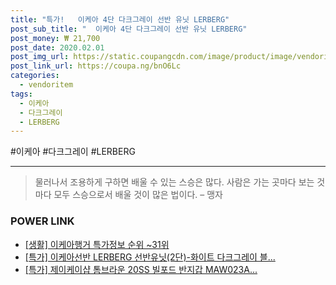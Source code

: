 ```yaml
--- 
title: "특가!   이케아 4단 다크그레이 선반 유닛 LERBERG" 
post_sub_title: "  이케아 4단 다크그레이 선반 유닛 LERBERG" 
post_money: ₩ 21,700 
post_date: 2020.02.01 
post_img_url: https://static.coupangcdn.com/image/product/image/vendoritem/2016/07/04/3028774349/02ec324a-7a97-4de1-bcf8-6e18221b3d48.jpg 
post_link_url: https://coupa.ng/bnO6Lc 
categories: 
  - vendoritem 
tags: 
  - 이케아 
  - 다크그레이 
  - LERBERG 
--- 
```

  #이케아 #다크그레이 #LERBERG 
<hr> 

> 물러나서 조용하게 구하면 배울 수 있는 스승은 많다. 사람은 가는 곳마다 보는 것마다 모두 스승으로서 배울 것이 많은 법이다.  – 맹자 


### POWER LINK

* <a href="https://blog.naver.com/sakai111/221781039050" target="_blank"> [생활] 이케아행거 특가정보 순위 ~31위</a>
* <a href="https://blog.naver.com/santokki14/221792662035" target="_blank">[특가] 이케아선반 LERBERG 선반유닛(2단)-화이트 다크그레이 블...</a>
* <a href="https://blog.naver.com/sakai111/221786054460" target="_blank">[특가] 제이케이샵 톰브라운 20SS 빌포드 반지갑 MAW023A...</a>
